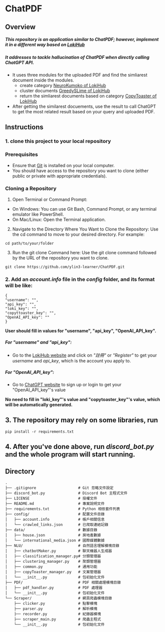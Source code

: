 # ChatPDF
## Overview
##### This repository is an application similar to ChatPDF; however, implement it in a different way based on [LokiHub](https://github.com/Droidtown/LokiHub)
##### It addresses to tackle hallucination of ChatPDF when directly calling ChatGPT API.
- It uses three modules for the uploaded PDF and find the simliarest document inside the modules.
  - create category [NeuroKumoko of LokiHub](https://github.com/Droidtown/LokiTool_Doc/wiki/15_Func_Create_Project_NeuroKumoko)
  - cluster documents [GreedySLime of LokiHub](https://github.com/Droidtown/LokiTool_Doc/wiki/16_Func_Create_Project_GreedySlime)
  - return the simliarest documents based on category [CopyToaster of LokiHub](https://api.droidtown.co/document/#CopyToaster)
- After getting the similarest docuements, use the result to call ChatGPT to get the most related result based on your query and uploaded PDF.

## Instructions
### 1. clone this project to your local repository
  ### Prerequisites
  - Ensure that [Git](https://git-scm.com/downloads) is installed on your local computer.
  - You should have access to the repository you want to clone (either public or private with appropriate credentials).
  ### Cloning a Repository
  1. Open Terminal or Command Prompt:
  - On Windows: You can use Git Bash, Command Prompt, or any terminal emulator like PowerShell.
  - On Mac/Linux: Open the Terminal application.
  2. Navigate to the Directory Where You Want to Clone the Repository: Use the cd command to move to your desired directory. For example:
  ```
  cd path/to/your/folder
  ```
  3. Run the git clone Command here: Use the git clone command followed by the URL of the repository you want to clone. 
  ```
  git clone https://github.com/ylin3-learner/ChatPDF.git
```

### 2. Add an *account.info* file in the *config* folder, and its format will be like:
  ```
  {
  "username": "",
  "api_key": "",
  "loki_key": "",
  "copyttoaster_key": "",
  "OpenAI_API_key": ""
  }
  ```
  **User should fill in values for "username", "api_key", "OpenAI_API_key".**
  
  ##### For "username" and "api_key":
  - Go to the [LokiHub website](https://api.droidtown.co/login/) and click on *"註冊"* or *"Register"* to get your *username* and *api_key*, which is the account you apply to.
  
  ##### For "OpenAI_API_key":
  - Go to [ChatGPT website](https://platform.openai.com/docs/api-reference/introduction) to sign up or login to get your "OpenAI_API_key"'s value

**No need to fill in "loki_key"'s value and "copytoaster_key"'s value, which will be automatically generated.**

## 3. The repository may rely on some libraries, run
```
pip install -r requirements.txt
```

## 4. After you've done above, run *discord_bot.py* and the whole program will start running.

## Directory
```
.
├── .gitignore                   # Git 忽略文件設定
├── discord_bot.py               # Discord Bot 主程式文件
├── LICENSE                      # 授權文件
├── README.md                    # 專案說明文件
├── requirements.txt             # Python 相依套件列表
├── config/                      # 配置文件目錄
│   ├── account.info             # 帳戶相關信息
│   └── crawled_links.json       # 已爬取連結記錄
├── data/                        # 數據目錄
│   ├── house.json               # 房地產數據
│   └── international_media.json # 國際媒體數據
├── NLU/                         # 自然語言理解模塊目錄
│   ├── chatbotMaker.py          # 聊天機器人生成器
│   ├── classification_manager.py# 分類管理器
│   ├── clustering_manager.py    # 聚類管理器
│   ├── common.py                # 通用功能
│   ├── copyToaster_manager.py   # 文案管理器
│   └── __init__.py              # 包初始化文件
├── PDF/                         # PDF 相關處理模塊目錄
│   ├── pdf_handler.py           # PDF 處理器
│   └── __init__.py              # 包初始化文件
└── Scraper/                     # 網頁爬蟲模塊目錄
    ├── clicker.py               # 點擊模塊
    ├── parser.py                # 解析模塊
    ├── recorder.py              # 紀錄器模塊
    ├── scraper_main.py          # 爬蟲主程式
    └── __init__.py              # 包初始化文件
```
